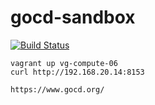 # gocd-sandbox

  [![Build Status](https://travis-ci.com/githubfoam/gocd-sandbox.svg?branch=master)](https://travis-ci.com/githubfoam/gocd-sandbox)  

~~~~
vagrant up vg-compute-06
curl http://192.168.20.14:8153
~~~~
~~~~
https://www.gocd.org/
~~~~